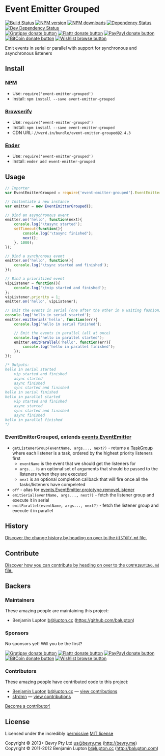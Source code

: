 
<!-- TITLE/ -->

# Event Emitter Grouped

<!-- /TITLE -->


<!-- BADGES/ -->

[![Build Status](https://img.shields.io/travis/bevry/event-emitter-grouped/master.svg)](http://travis-ci.org/bevry/event-emitter-grouped "Check this project's build status on TravisCI")
[![NPM version](https://img.shields.io/npm/v/event-emitter-grouped.svg)](https://npmjs.org/package/event-emitter-grouped "View this project on NPM")
[![NPM downloads](https://img.shields.io/npm/dm/event-emitter-grouped.svg)](https://npmjs.org/package/event-emitter-grouped "View this project on NPM")
[![Dependency Status](https://img.shields.io/david/bevry/event-emitter-grouped.svg)](https://david-dm.org/bevry/event-emitter-grouped)
[![Dev Dependency Status](https://img.shields.io/david/dev/bevry/event-emitter-grouped.svg)](https://david-dm.org/bevry/event-emitter-grouped#info=devDependencies)<br/>
[![Gratipay donate button](https://img.shields.io/gratipay/bevry.svg)](https://www.gratipay.com/bevry/ "Donate weekly to this project using Gratipay")
[![Flattr donate button](https://img.shields.io/badge/flattr-donate-yellow.svg)](http://flattr.com/thing/344188/balupton-on-Flattr "Donate monthly to this project using Flattr")
[![PayPayl donate button](https://img.shields.io/badge/paypal-donate-yellow.svg)](https://www.paypal.com/cgi-bin/webscr?cmd=_s-xclick&hosted_button_id=QB8GQPZAH84N6 "Donate once-off to this project using Paypal")
[![BitCoin donate button](https://img.shields.io/badge/bitcoin-donate-yellow.svg)](https://coinbase.com/checkouts/9ef59f5479eec1d97d63382c9ebcb93a "Donate once-off to this project using BitCoin")
[![Wishlist browse button](https://img.shields.io/badge/wishlist-donate-yellow.svg)](http://amzn.com/w/2F8TXKSNAFG4V "Buy an item on our wishlist for us")

<!-- /BADGES -->


<!-- DESCRIPTION/ -->

Emit events in serial or parallel with support for synchronous and asynchronous listeners

<!-- /DESCRIPTION -->


<!-- INSTALL/ -->

## Install

### [NPM](http://npmjs.org/)
- Use: `require('event-emitter-grouped')`
- Install: `npm install --save event-emitter-grouped`

### [Browserify](http://browserify.org/)
- Use: `require('event-emitter-grouped')`
- Install: `npm install --save event-emitter-grouped`
- CDN URL: `//wzrd.in/bundle/event-emitter-grouped@2.4.3`

### [Ender](http://ender.jit.su/)
- Use: `require('event-emitter-grouped')`
- Install: `ender add event-emitter-grouped`

<!-- /INSTALL -->


## Usage

``` javascript
// Importer
var EventEmitterGrouped = require('event-emitter-grouped').EventEmitterGrouped;

// Instantiate a new instance
var emitter = new EventEmitterGrouped();

// Bind an asynchronous event
emitter.on('hello', function(next){
	console.log('\tasync started');
	setTimeout(function(){
		console.log('\tasync finished');
		next();
	}, 1000);
});

// Bind a synchronous event
emitter.on('hello', function(){
	console.log('\tsync started and finished');
});

// Bind a prioritized event
vipListener = function(){
	console.log('\tvip started and finished');
};
vipListener.priority = 1;
emitter.on('hello', vipListener);

// Emit the events in serial (one after the other in a waiting fashion)
console.log('hello in serial started');
emitter.emitSerial('hello', function(err){
	console.log('hello in serial finished');

	// Emit the events in parallel (all at once)
	console.log('hello in parallel started');
	emitter.emitParallel('hello', function(err){
		console.log('hello in parallel finished');
	});
});

/* Outputs:
hello in serial started
	vip started and finished
	async started
	async finished
	sync started and finished
hello in serial finished
hello in parallel started
	vip started and finished
	async started
	sync started and finished
	async finished
hello in parallel finished
*/
```


### EventEmitterGrouped, extends [events.EventEmitter](http://nodejs.org/api/events.html#events_class_events_eventemitter)

- `getListenerGroup(eventName, args..., next?)` - returns a [TaskGroup](https://github.com/bevry/taskgroup#files) where each listener is a task, ordered by the highest priority listeners first
	- `eventName` is the event that we should get the listeners for
	- `args...` is an optional set of arguments that should be passed to the listeners when they are executed
	- `next` is an optional completion callback that will fire once all the tasks/listeners have compeleted
- `off` - alias for [events.EventEmitter.prototype.removeListener](http://nodejs.org/api/events.html#events_emitter_removelistener_event_listener)
- `emitSerial(eventName, args..., next?)` - fetch the listener group and execute it in serial
- `emitParallel(eventName, args..., next?)` - fetch the listener group and execute it in parallel



<!-- HISTORY/ -->

## History
[Discover the change history by heading on over to the `HISTORY.md` file.](https://github.com/bevry/event-emitter-grouped/blob/master/HISTORY.md#files)

<!-- /HISTORY -->


<!-- CONTRIBUTE/ -->

## Contribute

[Discover how you can contribute by heading on over to the `CONTRIBUTING.md` file.](https://github.com/bevry/event-emitter-grouped/blob/master/CONTRIBUTING.md#files)

<!-- /CONTRIBUTE -->


<!-- BACKERS/ -->

## Backers

### Maintainers

These amazing people are maintaining this project:

- Benjamin Lupton <b@lupton.cc> (https://github.com/balupton)

### Sponsors

No sponsors yet! Will you be the first?

[![Gratipay donate button](https://img.shields.io/gratipay/bevry.svg)](https://www.gratipay.com/bevry/ "Donate weekly to this project using Gratipay")
[![Flattr donate button](https://img.shields.io/badge/flattr-donate-yellow.svg)](http://flattr.com/thing/344188/balupton-on-Flattr "Donate monthly to this project using Flattr")
[![PayPayl donate button](https://img.shields.io/badge/paypal-donate-yellow.svg)](https://www.paypal.com/cgi-bin/webscr?cmd=_s-xclick&hosted_button_id=QB8GQPZAH84N6 "Donate once-off to this project using Paypal")
[![BitCoin donate button](https://img.shields.io/badge/bitcoin-donate-yellow.svg)](https://coinbase.com/checkouts/9ef59f5479eec1d97d63382c9ebcb93a "Donate once-off to this project using BitCoin")
[![Wishlist browse button](https://img.shields.io/badge/wishlist-donate-yellow.svg)](http://amzn.com/w/2F8TXKSNAFG4V "Buy an item on our wishlist for us")

### Contributors

These amazing people have contributed code to this project:

- [Benjamin Lupton](https://github.com/balupton) <b@lupton.cc> — [view contributions](https://github.com/bevry/event-emitter-grouped/commits?author=balupton)
- [sfrdmn](https://github.com/sfrdmn) — [view contributions](https://github.com/bevry/event-emitter-grouped/commits?author=sfrdmn)

[Become a contributor!](https://github.com/bevry/event-emitter-grouped/blob/master/CONTRIBUTING.md#files)

<!-- /BACKERS -->


<!-- LICENSE/ -->

## License

Licensed under the incredibly [permissive](http://en.wikipedia.org/wiki/Permissive_free_software_licence) [MIT license](http://creativecommons.org/licenses/MIT/)

Copyright &copy; 2013+ Bevry Pty Ltd <us@bevry.me> (http://bevry.me)
<br/>Copyright &copy; 2011-2012 Benjamin Lupton <b@lupton.cc> (http://balupton.com)

<!-- /LICENSE -->


